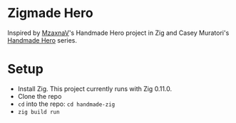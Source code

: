 # Zigmade Hero

Inspired by [MzaxnaV](https://github.com/MzaxnaV)'s Handmade Hero project in Zig and Casey Muratori's [Handmade Hero](https://www.youtube.com/watch?v=Ee3EtYb8d1o) series.

# Setup

* Install Zig. This project currently runs with Zig 0.11.0.
* Clone the repo
* `cd` into the repo: `cd handmade-zig`
* `zig build run`

